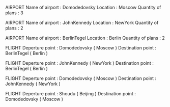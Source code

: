AIRPORT
Name of airport : Domodedovsky
Location : Moscow
Quantity of plans : 3

AIRPORT
Name of airport : JohnKennedy
Location : NewYork
Quantity of plans : 2

AIRPORT
Name of airport : BerlinTegel
Location : Berlin
Quantity of plans : 2

FLIGHT
Deperture point : Domodedovsky ( Moscow )
Destination point : BerlinTegel ( Berlin )

FLIGHT
Deperture point : JohnKennedy ( NewYork )
Destination point : BerlinTegel ( Berlin )

FLIGHT
Deperture point : Domodedovsky ( Moscow )
Destination point : JohnKennedy ( NewYork )

FLIGHT
Deperture point : Shoudu ( Beijing )
Destination point : Domodedovsky ( Moscow )
